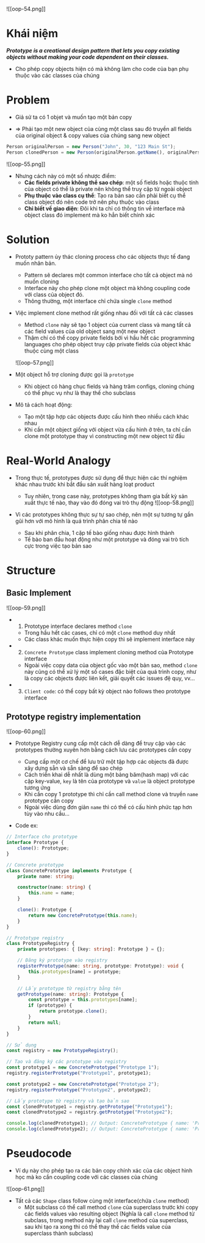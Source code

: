 ![[oop-54.png]]

# Khái niệm

***Prototype is a creational design pattern that lets you copy existing objects without making your code dependent on their classes.***

- Cho phép copy objects hiện có mà không làm cho code của bạn phụ thuộc vào các classes của chúng

# Problem

- Giả sử ta có 1 objet và muốn tạo một bản copy

- => Phải tạo một new object của cùng một class sau đó truyền all fields của original object & copy values của chúng sang new object

```ts
Person originalPerson = new Person("John", 30, "123 Main St");
Person clonedPerson = new Person(originalPerson.getName(), originalPerson.getAge(), originalPerson.getAddress());
```


![[oop-55.png]]

- Nhưng cách này có một số nhược điểm:
	+ **Các fields private không thể sao chép**: một số fields hoặc thuộc tính của object có thể là private nên không thể truy cập từ ngoài object
	+ **Phụ thuộc vào class cụ thể**: Tạo ra bản sao cần phải biết cụ thể class object đó nên code trở nên phụ thuộc vào class 
	+ **Chỉ biết về giao diện**: Đôi khi ta chỉ có thông tin về interface mà object class đó implement mà ko hẳn biết chính xác

# Solution

- Prototy pattern ủy thác cloning process cho các objects thực tế đang muốn nhân bản. 
	+ Pattern sẽ declares một common interface cho tất cả object mà nó muốn cloning
	+ Interface này cho phép clone một object mà không coupling code với class của object đó.
	+ Thông thường, một interface chỉ chứa single `clone` method
	
- Việc implement clone method rất giống nhau đối với tất cả các classes
	+ Method `clone` này sẽ tạo 1 object của current class và mang tất cả các field values của old object sang một new object
	+ Thậm chí có thể copy private fields bới vì hầu hết các programming languages cho phép object truy cập private fields của object khác thuộc cùng một class
	
	![[oop-57.png]]

- Một object hỗ trợ cloning được gọi là `prototype`
	+ Khi object có hàng chục fields và hàng trăm configs, cloning chúng có thể phục vụ như là thay thế cho subclass
	
- Mô tả cách hoạt động: 
	+ Tạo một tập hợp các objects được cấu hình theo nhiều cách khác nhau
	+ Khi cần một object giống với object vừa cấu hình ở trên, ta chỉ cần clone một prototype thay vì constructing một new object từ đầu

# Real-World Analogy

- Trong thực tế, prototypes được sử dụng để thực hiện các thí nghiệm khác nhau trước khi bắt đầu sản xuất hàng loạt product
	+ Tuy nhiên, trong case này, prototypes không tham gia bất kỳ sản xuất thực tế nào, thay vào đó đóng vai trò thụ động
	![[oop-58.png]]

- Vì các prototypes không thực sự tự sao chép, nên một sự tương tự gần gũi hơn với mô hình là quá trình phân chia tế nào
	+ Sau khi phân chia, 1 cặp tế bào giống nhau được hình thành
	+ Tế bào ban đầu hoạt động như một prototype và đóng vai trò tích cực trong việc tạo bản sao

# Structure

## Basic Implement

![[oop-59.png]]
	

- 1. Prototype interface declares method `clone`
	+ Trong hầu hết các cases, chỉ có một `clone` method duy nhất
	+ Các class khác muốn thực hiện copy thì sẽ implement interface này

- 2. `Concrete Prototype` class implement cloning method của Prototype interface
	+ Ngoài việc copy data của object gốc vào một bản sao, method `clone` này cũng có thể xử lý một số cases đặc biệt của quá trình copy, như là copy các objects được liên kết, giải quyết các issues đệ quy, vv...
	
- 3. `Client code`: có thể copy bất kỳ object nào follows theo prototype interface


	
	
	
	
	
	
	
	
	
	
	
	
	
	
	
	




## Prototype registry implementation

![[oop-60.png]]

- Prototype Registry cung cấp một cách dễ dàng để truy cập vào các prototypes thường xuyên hơn bằng cách lưu các prototypes cần copy

	- Cung cấp một cơ chế để lưu trữ một tập hợp các objects đã được xây dựng sẵn và sẵn sàng để sao chép
	- Cách triển khai dễ nhất là dùng một bảng băm(hash map) với các cặp key-value, `key` là tên của prototype và `value` là object prototype tương ứng
	- Khi cần copy 1 prototype thì chỉ cần call method clone và truyền `name` prototype cần copy
	- Ngoài việc dùng đơn giản `name` thì có thể có cấu hình phức tạp hơn tùy vào nhu cầu... 

- Code ex:
```ts
// Interface cho prototype
interface Prototype {
    clone(): Prototype;
}

// Concrete prototype
class ConcretePrototype implements Prototype {
    private name: string;

    constructor(name: string) {
        this.name = name;
    }

    clone(): Prototype {
        return new ConcretePrototype(this.name);
    }
}

// Prototype registry
class PrototypeRegistry {
    private prototypes: { [key: string]: Prototype } = {};

    // Đăng ký prototype vào registry
    registerPrototype(name: string, prototype: Prototype): void {
        this.prototypes[name] = prototype;
    }

    // Lấy prototype từ registry bằng tên
    getPrototype(name: string): Prototype {
        const prototype = this.prototypes[name];
        if (prototype) {
            return prototype.clone();
        }
        return null;
    }
}

// Sử dụng
const registry = new PrototypeRegistry();

// Tạo và đăng ký các prototype vào registry
const prototype1 = new ConcretePrototype("Prototype 1");
registry.registerPrototype("Prototype1", prototype1);

const prototype2 = new ConcretePrototype("Prototype 2");
registry.registerPrototype("Prototype2", prototype2);

// Lấy prototype từ registry và tạo bản sao
const clonedPrototype1 = registry.getPrototype("Prototype1");
const clonedPrototype2 = registry.getPrototype("Prototype2");

console.log(clonedPrototype1); // Output: ConcretePrototype { name: 'Prototype 1' }
console.log(clonedPrototype2); // Output: ConcretePrototype { name: 'Prototype 2' }
```

# Pseudocode

- Ví dụ này cho phép tạo ra các bản copy chính xác của các object hình học mà ko cần coupling code với các classes của chúng

![[oop-61.png]]


- Tất cả các `Shape` class follow cùng một interface(chứa `clone` method)
	- Một subclass có thể call method `clone` của superclass trước khi copy các fields values vào resulting object (Nghĩa là call `clone` method từ subclass, trong method này lại call `clone` method của superclass, sau khi tạo ra xong thì có thể thay thế các fields value của superclass thành subclass)









